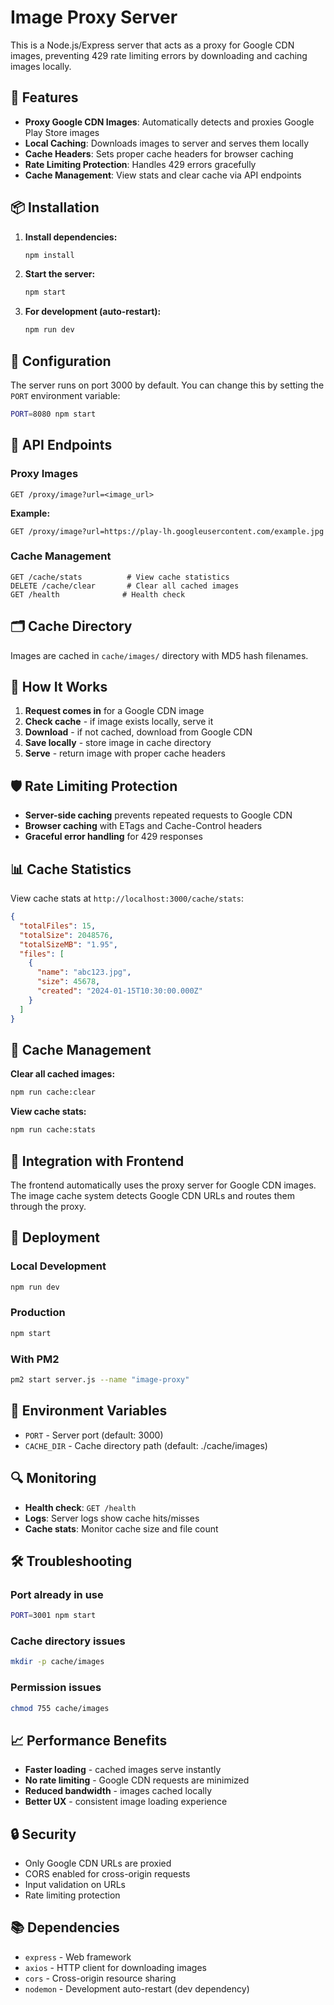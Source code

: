 # Image Proxy Server

This is a Node.js/Express server that acts as a proxy for Google CDN images, preventing 429 rate limiting errors by downloading and caching images locally.

## 🚀 Features

- **Proxy Google CDN Images**: Automatically detects and proxies Google Play Store images
- **Local Caching**: Downloads images to server and serves them locally
- **Cache Headers**: Sets proper cache headers for browser caching
- **Rate Limiting Protection**: Handles 429 errors gracefully
- **Cache Management**: View stats and clear cache via API endpoints

## 📦 Installation

1. **Install dependencies:**
   ```bash
   npm install
   ```

2. **Start the server:**
   ```bash
   npm start
   ```

3. **For development (auto-restart):**
   ```bash
   npm run dev
   ```

## 🔧 Configuration

The server runs on port 3000 by default. You can change this by setting the `PORT` environment variable:

```bash
PORT=8080 npm start
```

## 📡 API Endpoints

### Proxy Images
```
GET /proxy/image?url=<image_url>
```

**Example:**
```
GET /proxy/image?url=https://play-lh.googleusercontent.com/example.jpg
```

### Cache Management
```
GET /cache/stats          # View cache statistics
DELETE /cache/clear       # Clear all cached images
GET /health              # Health check
```

## 🗂️ Cache Directory

Images are cached in `cache/images/` directory with MD5 hash filenames.

## 🔄 How It Works

1. **Request comes in** for a Google CDN image
2. **Check cache** - if image exists locally, serve it
3. **Download** - if not cached, download from Google CDN
4. **Save locally** - store image in cache directory
5. **Serve** - return image with proper cache headers

## 🛡️ Rate Limiting Protection

- **Server-side caching** prevents repeated requests to Google CDN
- **Browser caching** with ETags and Cache-Control headers
- **Graceful error handling** for 429 responses

## 📊 Cache Statistics

View cache stats at `http://localhost:3000/cache/stats`:

```json
{
  "totalFiles": 15,
  "totalSize": 2048576,
  "totalSizeMB": "1.95",
  "files": [
    {
      "name": "abc123.jpg",
      "size": 45678,
      "created": "2024-01-15T10:30:00.000Z"
    }
  ]
}
```

## 🧹 Cache Management

**Clear all cached images:**
```bash
npm run cache:clear
```

**View cache stats:**
```bash
npm run cache:stats
```

## 🔧 Integration with Frontend

The frontend automatically uses the proxy server for Google CDN images. The image cache system detects Google CDN URLs and routes them through the proxy.

## 🚀 Deployment

### Local Development
```bash
npm run dev
```

### Production
```bash
npm start
```

### With PM2
```bash
pm2 start server.js --name "image-proxy"
```

## 📝 Environment Variables

- `PORT` - Server port (default: 3000)
- `CACHE_DIR` - Cache directory path (default: ./cache/images)

## 🔍 Monitoring

- **Health check**: `GET /health`
- **Logs**: Server logs show cache hits/misses
- **Cache stats**: Monitor cache size and file count

## 🛠️ Troubleshooting

### Port already in use
```bash
PORT=3001 npm start
```

### Cache directory issues
```bash
mkdir -p cache/images
```

### Permission issues
```bash
chmod 755 cache/images
```

## 📈 Performance Benefits

- **Faster loading** - cached images serve instantly
- **No rate limiting** - Google CDN requests are minimized
- **Reduced bandwidth** - images cached locally
- **Better UX** - consistent image loading experience

## 🔒 Security

- Only Google CDN URLs are proxied
- CORS enabled for cross-origin requests
- Input validation on URLs
- Rate limiting protection

## 📚 Dependencies

- `express` - Web framework
- `axios` - HTTP client for downloading images
- `cors` - Cross-origin resource sharing
- `nodemon` - Development auto-restart (dev dependency)
